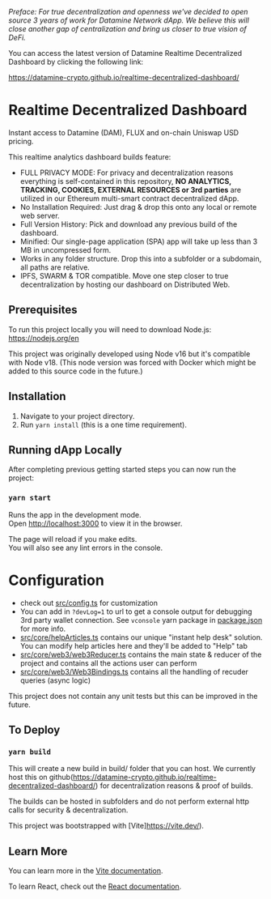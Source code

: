 *Preface: For true decentralization and openness we've decided to open source 3 years of work for Datamine Network dApp. We believe this will close another gap of centralization and bring us closer to true vision of DeFi.*

You can access the latest version of Datamine Realtime Decentralized Dashboard by clicking the following link:

https://datamine-crypto.github.io/realtime-decentralized-dashboard/

# Realtime Decentralized Dashboard

Instant access to Datamine (DAM), FLUX and on-chain Uniswap USD pricing. 

This realtime analytics dashboard builds feature:

- FULL PRIVACY MODE: For privacy and decentralization reasons everything is self-contained in this repository, **NO ANALYTICS, TRACKING, COOKIES, EXTERNAL RESOURCES or 3rd parties** are utilized in our Ethereum multi-smart contract decentralized dApp. 
- No Installation Required: Just drag & drop this onto any local or remote web server.
- Full Version History: Pick and download any previous build of the dashboard.
- Minified: Our single-page application (SPA) app will take up less than 3 MB in uncompressed form.
- Works in any folder structure. Drop this into a subfolder or a subdomain, all paths are relative.
- IPFS, SWARM & TOR compatible. Move one step closer to true decentralization by hosting our dashboard on Distributed Web.

## Prerequisites

To run this project locally you will need to download Node.js: https://nodejs.org/en

This project was originally developed using Node v16 but it's compatible with Node v18. (This node version was forced with Docker which might be added to this source code in the future.)

## Installation

1. Navigate to your project directory.
2. Run `yarn install` (this is a one time requirement). 

## Running dApp Locally

After completing previous getting started steps you can now run the project:

### `yarn start`

Runs the app in the development mode.<br />
Open [http://localhost:3000](http://localhost:3000) to view it in the browser.

The page will reload if you make edits.<br />
You will also see any lint errors in the console.

# Configuration

- check out [src/config.ts](src/config.ts) for customization
- You can add in `?devLog=1` to url to get a console output for debugging 3rd party wallet connection. See `vconsole` yarn package in [package.json](package.json) for more info.
- [src/core/helpArticles.ts](src/core/helpArticles.ts) contains our unique "instant help desk" solution. You can modify help articles here and they'll be added to "Help" tab
- [src/core/web3/web3Reducer.ts](src/core/web3/web3Reducer.ts) contains the main state & reducer of the project and contains all the actions user can perform
- [src/core/web3/Web3Bindings.ts](src/core/web3/Web3Bindings.ts) contains all the handling of recuder queries (async logic)

This project does not contain any unit tests but this can be improved in the future.

## To Deploy

### `yarn build`

This will create a new build in build/ folder that you can host. We currently host this on github(https://datamine-crypto.github.io/realtime-decentralized-dashboard/) for decentralization reasons & proof of builds.

The builds can be hosted in subfolders and do not perform external http calls for security & decentralization.

This project was bootstrapped with [Vite]https://vite.dev/).

## Learn More

You can learn more in the [Vite documentation](https://vite.dev/guide/).

To learn React, check out the [React documentation](https://reactjs.org/).
